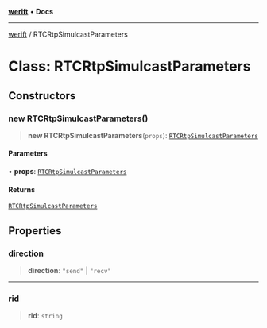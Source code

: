 [**werift**](../README.md) • **Docs**

***

[werift](../globals.md) / RTCRtpSimulcastParameters

# Class: RTCRtpSimulcastParameters

## Constructors

### new RTCRtpSimulcastParameters()

> **new RTCRtpSimulcastParameters**(`props`): [`RTCRtpSimulcastParameters`](RTCRtpSimulcastParameters.md)

#### Parameters

• **props**: [`RTCRtpSimulcastParameters`](RTCRtpSimulcastParameters.md)

#### Returns

[`RTCRtpSimulcastParameters`](RTCRtpSimulcastParameters.md)

## Properties

### direction

> **direction**: `"send"` \| `"recv"`

***

### rid

> **rid**: `string`
